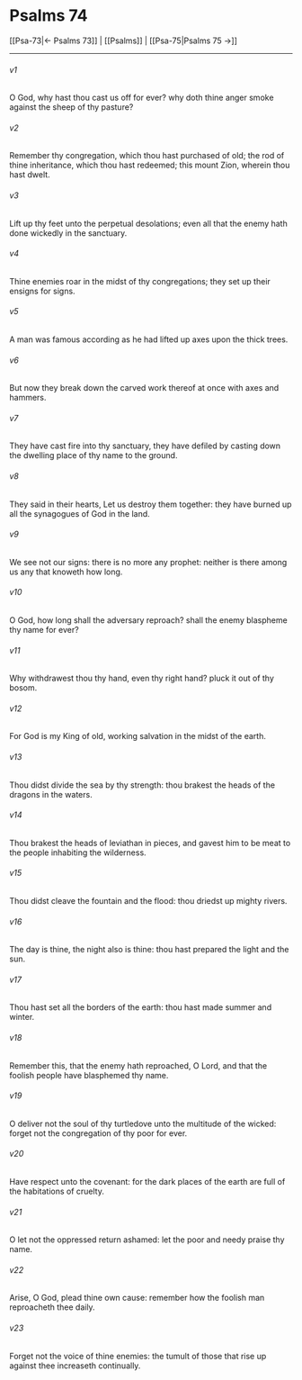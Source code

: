 # Psalms 74

[[Psa-73|← Psalms 73]] | [[Psalms]] | [[Psa-75|Psalms 75 →]]
***

###### v1
O God, why hast thou cast us off for ever? why doth thine anger smoke against the sheep of thy pasture?
###### v2
Remember thy congregation, which thou hast purchased of old; the rod of thine inheritance, which thou hast redeemed; this mount Zion, wherein thou hast dwelt.
###### v3
Lift up thy feet unto the perpetual desolations; even all that the enemy hath done wickedly in the sanctuary.
###### v4
Thine enemies roar in the midst of thy congregations; they set up their ensigns for signs.
###### v5
A man was famous according as he had lifted up axes upon the thick trees.
###### v6
But now they break down the carved work thereof at once with axes and hammers.
###### v7
They have cast fire into thy sanctuary, they have defiled by casting down the dwelling place of thy name to the ground.
###### v8
They said in their hearts, Let us destroy them together: they have burned up all the synagogues of God in the land.
###### v9
We see not our signs: there is no more any prophet: neither is there among us any that knoweth how long.
###### v10
O God, how long shall the adversary reproach? shall the enemy blaspheme thy name for ever?
###### v11
Why withdrawest thou thy hand, even thy right hand? pluck it out of thy bosom.
###### v12
For God is my King of old, working salvation in the midst of the earth.
###### v13
Thou didst divide the sea by thy strength: thou brakest the heads of the dragons in the waters.
###### v14
Thou brakest the heads of leviathan in pieces, and gavest him to be meat to the people inhabiting the wilderness.
###### v15
Thou didst cleave the fountain and the flood: thou driedst up mighty rivers.
###### v16
The day is thine, the night also is thine: thou hast prepared the light and the sun.
###### v17
Thou hast set all the borders of the earth: thou hast made summer and winter.
###### v18
Remember this, that the enemy hath reproached, O Lord, and that the foolish people have blasphemed thy name.
###### v19
O deliver not the soul of thy turtledove unto the multitude of the wicked: forget not the congregation of thy poor for ever.
###### v20
Have respect unto the covenant: for the dark places of the earth are full of the habitations of cruelty.
###### v21
O let not the oppressed return ashamed: let the poor and needy praise thy name.
###### v22
Arise, O God, plead thine own cause: remember how the foolish man reproacheth thee daily.
###### v23
Forget not the voice of thine enemies: the tumult of those that rise up against thee increaseth continually. 
